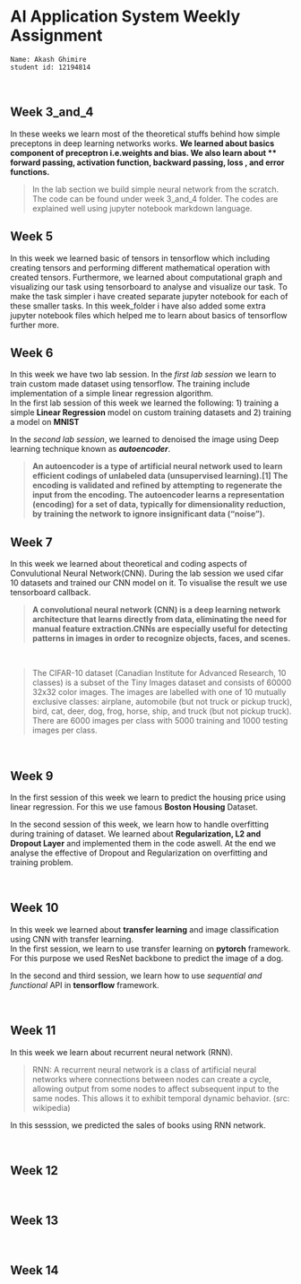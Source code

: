 
# AI Application System Weekly Assignment


````
Name: Akash Ghimire
student id: 12194814

````

<br>

## Week 3_and_4
In these weeks we learn most of the theoretical stuffs behind how simple preceptons in deep learning networks works. **We learned about basics component of preceptron i.e.weights and bias. We also learn about ** forward passing, activation function, backward passing, loss , and error functions.** 
<br>
> In the lab section we build simple neural network from the scratch. The code can be found under week 3_and_4 folder. The codes are explained well using jupyter notebook markdown language. 



  

## Week 5
In this week we learned basic of tensors in tensorflow which including creating tensors and performing different mathematical operation with created tensors. Furthermore, we learned about computational graph and visualizing our task using tensorboard to analyse and visualize our task. 
To make the task simpler i have created separate jupyter notebook for each of these smaller tasks. In this week_folder i have also added some extra jupyter notebook files which helped me to learn about basics of tensorflow further more.
<br>



## Week 6
In this week we have two lab session. In the *first lab session* we learn to train custom made dataset using tensorflow. The training include implementation of a simple linear regression algorithm.  
In the first lab session of this week we learned the following: 1)  training a simple **Linear Regression** model on custom training datasets and 2) training a model on **MNIST**

In the *second lab session*, we learned to denoised the image using Deep learning technique known as ***autoencoder***.
<br>
> **An autoencoder is a type of artificial neural network used to learn efficient codings of unlabeled data (unsupervised learning).[1] The encoding is validated and refined by attempting to regenerate the input from the encoding. The autoencoder learns a representation (encoding) for a set of data, typically for dimensionality reduction, by training the network to ignore insignificant data (“noise”).**



## Week 7
In this week we learned about theoretical and coding aspects of Convulutional Neural Network(CNN). During the lab session we used cifar 10 datasets and trained our CNN model on it. To visualise the result we use tensorboard callback.
<br>
>**A convolutional neural network (CNN) is a deep learning network architecture that learns directly from data, eliminating the need for manual feature extraction.CNNs are especially useful for detecting patterns in images in order to recognize objects, faces, and scenes.**

<br>


> The CIFAR-10 dataset (Canadian Institute for Advanced Research, 10 classes) is a subset of the Tiny Images dataset and consists of 60000 32x32 color images. The images are labelled with one of 10 mutually exclusive classes: airplane, automobile (but not truck or pickup truck), bird, cat, deer, dog, frog, horse, ship, and truck (but not pickup truck). There are 6000 images per class with 5000 training and 1000 testing images per class.


<br>


## Week 9

In the first session of this week we learn to predict the housing price using linear regression. For this we use famous **Boston Housing** Dataset.

In the second session of this week, we learn how to handle overfitting during training of dataset. We learned about **Regularization, L2 and Dropout Layer** and implemented them in the code aswell. At the end we analyse the effective of Dropout and Regularization on overfitting and training problem.
 
<br>

## Week 10
In this week we learned about **transfer learning** and image classification using CNN with transfer learning. 
<br>
In the first session, we learn to use transfer learning on **pytorch** framework. For this purpose we used ResNet backbone to predict the image of a dog. 

In the second and third session, we learn how to use *sequential and functional* API in **tensorflow** framework.

<br>

## Week 11
In this week we learn about recurrent neural network (RNN).
> RNN: A recurrent neural network is a class of artificial neural networks where connections between nodes can create a cycle, allowing output from some nodes to affect subsequent input to the same nodes. This allows it to exhibit temporal dynamic behavior. (src: wikipedia)

In this sesssion, we predicted the sales of books using RNN network. 

<br>

## Week 12


<br>



## Week 13


<br>


## Week 14 
